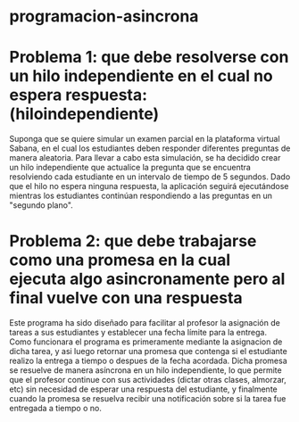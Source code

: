 # programacion-asincrona

<h1>Problema 1: que debe resolverse con un hilo independiente en el cual no espera respuesta: (hiloindependiente)</h1>
Suponga que se quiere simular un examen parcial en la plataforma virtual Sabana, en el cual los estudiantes deben responder diferentes preguntas de manera aleatoria. Para llevar a cabo esta simulación, se ha decidido crear un hilo independiente que actualice la pregunta que se encuentra resolviendo cada estudiante en un intervalo de tiempo de 5 segundos. Dado que el hilo no espera ninguna respuesta, la aplicación seguirá ejecutándose mientras los estudiantes continúan respondiendo a las preguntas en un "segundo plano".

<h1>Problema 2: que debe trabajarse como una promesa en la cual ejecuta algo asincronamente pero al final vuelve con una respuesta</h1>
Este programa ha sido diseñado para facilitar al profesor la asignación de tareas a sus estudiantes y establecer una fecha límite para la entrega. Como funcionara el programa es primeramente mediante la asignacion de dicha tarea, y asi luego retornar una promesa que contenga si el estudiante realizo la entrega a tiempo o despues de la fecha acordada. Dicha promesa se resuelve de manera asíncrona en un hilo independiente, lo que permite que el profesor continue con sus actividades (dictar otras clases, almorzar, etc) sin necesidad de esperar una respuesta del estudiante, y finalmente cuando la promesa se resuelva recibir una notificación sobre si la tarea fue entregada a tiempo o no.

